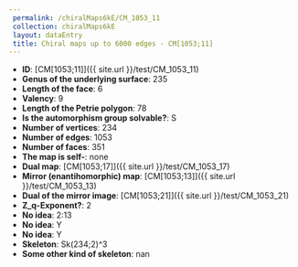 ```yaml
--- 
 permalink: /chiralMaps6kE/CM_1053_11 
 collection: chiralMaps6kE
 layout: dataEntry
 title: Chiral maps up to 6000 edges - CM[1053;11]
---
```


- **ID**: [CM[1053;11]]({{ site.url }}/test/CM_1053_11)
- **Genus of the underlying surface**: 235
- **Length of the face**: 6
- **Valency**: 9
- **Length of the Petrie polygon**: 78
- **Is the automorphism group solvable?**: S
- **Number of vertices**: 234
- **Number of edges**: 1053
- **Number of faces**: 351
- **The map is self-**: none
- **Dual map**: [CM[1053;17]]({{ site.url }}/test/CM_1053_17)
- **Mirror (enantihomorphic) map**: [CM[1053;13]]({{ site.url }}/test/CM_1053_13)
- **Dual of the mirror image**: [CM[1053;21]]({{ site.url }}/test/CM_1053_21)
- **Z_q-Exponent?**: 2
- **No idea**:  2:13
- **No idea**: Y
- **No idea**: Y
- **Skeleton**: Sk(234;2)^3
- **Some other kind of skeleton**: nan
